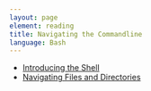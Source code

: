 ```yaml
---
layout: page
element: reading
title: Navigating the Commandline
language: Bash
---
```




- [Introducing the Shell](http://swcarpentry.github.io/shell-novice/01-intro/)
- [Navigating Files and Directories
](http://swcarpentry.github.io/shell-novice/02-filedir/)
